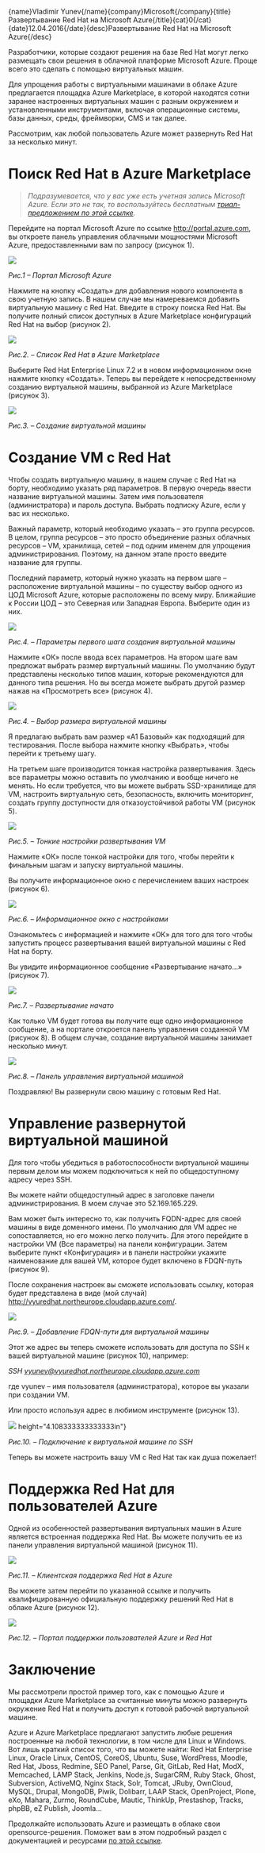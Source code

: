 {name}Vladimir Yunev{/name}{company}Microsoft{/company}{title}Развертывание Red Hat на Microsoft Azure{/title}{cat}0{/cat}{date}12.04.2016{/date}{desc}Развертывание Red Hat на Microsoft Azure{/desc}

Разработчики, которые создают решения на базе Red Hat могут легко
размещать свои решения в облачной платформе Microsoft Azure. Проще всего
это сделать с помощью виртуальных машин.

Для упрощения работы с виртуальными машинами в облаке Azure предлагается
площадка Azure Marketplace, в которой находятся сотни заранее
настроенных виртуальных машин с разным окружением и установленными
инструментами, включая операционные системы, базы данных, среды,
фреймворки, CMS и так далее.

Рассмотрим, как любой пользователь Azure может развернуть Red Hat за
несколько минут.

Поиск Red Hat в Azure Marketplace
=================================

> *Подразумевается, что у вас уже есть учетная запись Microsoft Azure.
> Если это не так, то воспользуйтесь бесплатным [триал-предложением по
> этой ссылке](https://azure.microsoft.com/ru-ru/free/).*

Перейдите на портал Microsoft Azure по ссылке <http://portal.azure.com>,
вы откроете панель управления облачными мощностями Microsoft Azure,
предоставленными вам по запросу (рисунок 1).

![](https://github.com/linuxlovesms/content/blob/master/media/rh1.png?raw=true)


*Рис.1 – Портал Microsoft Azure*

Нажмите на кнопку «Создать» для добавления нового компонента в свою
учетную запись. В нашем случае мы намереваемся добавить виртуальную
машину с Red Hat. Введите в строку поиска Red Hat. Вы получите полный
список доступных в Azure Marketplace конфигураций Red Hat на выбор
(рисунок 2).

![](https://github.com/linuxlovesms/content/blob/master/media/rh2.png?raw=true)


*Рис.2. – Список Red Hat в Azure Marketplace*

Выберите Red Hat Enterprise Linux 7.2 и в новом информационном окне
нажмите кнопку «Создать». Теперь вы перейдете к непосредственному
созданию виртуальной машины, выбранной из Azure Marketplace (рисунок 3).

![](https://github.com/linuxlovesms/content/blob/master/media/rh3.png?raw=true)


*Рис.3. – Создание виртуальной машины*

Создание VM с Red Hat
=====================

Чтобы создать виртуальную машину, в нашем случае с Red Hat на борту,
необходимо указать ряд параметров. В первую очередь ввести название
виртуальной машины. Затем имя пользователя (администратора) и пароль
доступа. Выбрать подписку Azure, если у вас их несколько.

Важный параметр, который необходимо указать – это группа ресурсов. В
целом, группа ресурсов – это просто объединение разных облачных ресурсов
– VM, хранилища, сетей – под одним именем для упрощения
администрирования. Поэтому, на данном этапе просто введите название для
группы.

Последний параметр, который нужно указать на первом шаге – расположение
виртуальной машины – по существу выбор одного из ЦОД Microsoft Azure,
которые расположены по всему миру. Ближайшие к России ЦОД – это Северная
или Западная Европа. Выберите один из них.

![](https://github.com/linuxlovesms/content/blob/master/media/rh4.png?raw=true)


*Рис.4. – Параметры первого шага создания виртуальной машины*

Нажмите «ОК» после ввода всех параметров. На втором шаге вам предложат
выбрать размер виртуальный машины. По умолчанию будут представлены
несколько типов машин, которые рекомендуются для данного типа решения.
Но вы всегда можете выбрать другой размер нажав на «Просмотреть все»
(рисунок 4).

![](https://github.com/linuxlovesms/content/blob/master/media/rh5.png?raw=true)


*Рис.4. – Выбор размера виртуальной машины*

Я предлагаю выбрать вам размер «A1 Базовый» как подходящий для
тестирования. После выбора нажмите кнопку «Выбрать», чтобы перейти к
третьему шагу.

На третьем шаге производится тонкая настройка развертывания. Здесь все
параметры можно оставить по умолчанию и вообще ничего не менять. Но если
требуется, что вы можете выбрать SSD-хранилище для VM, настроить
виртуальную сеть, безопасность, включить мониторинг, создать группу
доступности для отказоустойчивой работы VM (рисунок 5).

![](https://github.com/linuxlovesms/content/blob/master/media/rh6.png?raw=true)


*Рис.5. – Тонкие настройки развертывания VM*

Нажмите «ОК» после тонкой настройки для того, чтобы перейти к финальным
шагам и запуску виртуальной машины.

Вы получите информационное окно с перечислением ваших настроек (рисунок
6).

![](https://github.com/linuxlovesms/content/blob/master/media/rh7.png?raw=true)


*Рис.6. – Информационное окно с настройками*

Ознакомьтесь с информацией и нажмите «ОК» для того для того чтобы
запустить процесс развертывания вашей виртуальной машины с Red Hat на
борту.

Вы увидите информационное сообщение «Развертывание начато…» (рисунок 7).

![](https://github.com/linuxlovesms/content/blob/master/media/rh8.png?raw=true)


*Рис.7. – Развертывание начато*

Как только VM будет готова вы получите еще одно информационное
сообщение, а на портале откроется панель управления созданной VM
(рисунок 8). В общем случае, создание виртуальной машины занимает
несколько минут.

![](https://github.com/linuxlovesms/content/blob/master/media/rh9.png?raw=true)


*Рис.8. – Панель управления виртуальной машиной*

Поздравляю! Вы развернули свою машину с готовым Red Hat.

Управление развернутой виртуальной машиной
==========================================

Для того чтобы убедиться в работоспособности виртуальной машины первым
делом мы можем подключиться к ней по общедоступному адресу через SSH.

Вы можете найти общедоступный адрес в заголовке панели
администрирования. В моем случае это 52.169.165.229.

Вам может быть интересно то, как получить FQDN-адрес для своей машины в
виде доменного имени. По умолчанию для VM адрес не сопоставляется, но
его можно легко получить. Для этого перейдите в настройки VM (Все
параметры) на панели конфигурации. Затем выберите пункт «Конфигурация» и
в панели настройки укажите наименование для вашей VM, которое будет
включено в FDQN-путь (рисунок 9).

После сохранения настроек вы сможете использовать ссылку, которая будет
представлена в виде (мой случай)
<http://vyuredhat.northeurope.cloudapp.azure.com/>.

![](https://github.com/linuxlovesms/content/blob/master/media/rh10.png?raw=true)


*Рис.9. – Добавление FDQN-пути для виртуальной машины*

Этот же адрес вы теперь сможете использовать для доступа по SSH к вашей
виртуальной машине (рисунок 10), например:

*SSH vyunev@vyuredhat.northeurope.cloudapp.azure.com*

где vyunev – имя пользователя (администратора), которое вы указали при
создании VM.

Или просто используя адрес в любимом инструменте (рисунок 13).

![](https://github.com/linuxlovesms/content/blob/master/media/rh11.png?raw=true)
height="4.108333333333333in"}

*Рис.10. – Подключение к виртуальной машине по SSH*

Теперь вы можете настроить вашу VM с Red Hat так как душа пожелает!

Поддержка Red Hat для пользователей Azure
=========================================

Одной из особенностей развертывания виртуальных машин в Azure является
встроенная поддержка Red Hat. Вы можете получить ее из панели управления
виртуальной машиной (рисунок 11).

![](https://github.com/linuxlovesms/content/blob/master/media/rh12.png?raw=true)


*Рис.11. – Клиентская поддержка Red Hat в Azure*

Вы можете затем перейти по указанной ссылке и получить квалифицированную
официальную поддержку решений Red Hat в облаке Azure (рисунок 12).

![](https://github.com/linuxlovesms/content/blob/master/media/rh13.png?raw=true)


*Рис.12. – Портал поддержки пользователей Azure и Red Hat*

Заключение
==========

Мы рассмотрели простой пример того, как с помощью Azure и площадки Azure
Marketplace за считанные минуты можно развернуть окружение Red Hat и
получить доступ к готовой рабочей виртуальной машине.

Azure и Azure Marketplace предлагают запустить любые решения построенные
на любой технологии, в том числе для Linux и Windows. Вот лишь краткий
список того, что вы можете найти: Red Hat Enterprise Linux, Oracle
Linux, CentOS, CoreOS, Ubuntu, Suse, WordPress, Moodle, Red Hat, Jboss,
Redmine, SEO Panel, Parse, Git, GitLab, Red Hat, ModX, Memcached, LAMP
Stack, Jenkins, Node.js, SugarCRM, Ruby Stack, Ghost, Subversion,
ActiveMQ, Nginx Stack, Solr, Tomcat, JRuby, OwnCloud, MySQL, Drupal,
MongoDB, Piwik, Dolibarr, LAAP Stack, OpenProject, Plone, eXo, Mahara,
Zurmo, RoundCube, Mautic, ThinkUp, Prestashop, Tracks, phpBB, eZ
Publish, Joomla…

Продолжайте использовать Azure и размещать в облаке свои
opensource-решения. Поможет вам в этом подробный раздел с документацией
и ресурсами [по этой
ссылке](https://azure.microsoft.com/ru-ru/documentation/services/virtual-machines/linux/).
